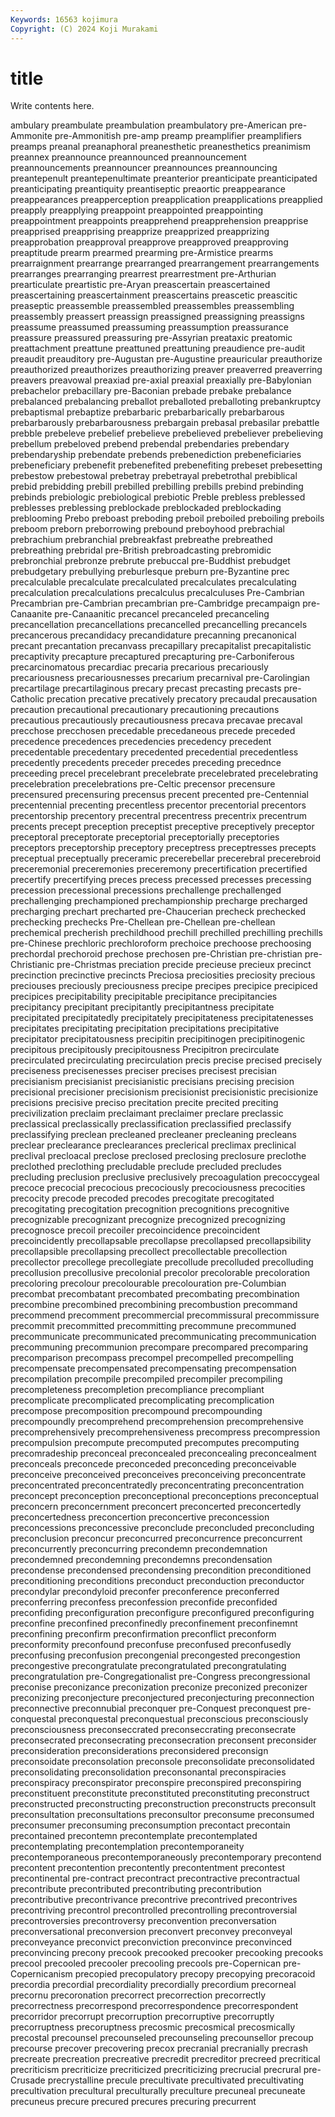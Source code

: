 ```yaml
---
Keywords: 16563 kojimura
Copyright: (C) 2024 Koji Murakami
---
```


# title

Write contents here.



ambulary preambulate preambulation preambulatory pre-American pre-Ammonite pre-Ammonitish pre-amp preamp preamplifier
preamplifiers preamps preanal preanaphoral preanesthetic preanesthetics preanimism preannex preannounce preannounced
preannouncement preannouncements preannouncer preannounces preannouncing preantepenult preantepenultimate preanterior preanticipate preanticipated
preanticipating preantiquity preantiseptic preaortic preappearance preappearances preapperception preapplication preapplications preapplied
preapply preapplying preappoint preappointed preappointing preappointment preappoints preapprehend preapprehension preapprise
preapprised preapprising preapprize preapprized preapprizing preapprobation preapproval preapprove preapproved preapproving
preaptitude prearm prearmed prearming pre-Armistice prearms prearraignment prearrange prearranged prearrangement
prearrangements prearranges prearranging prearrest prearrestment pre-Arthurian prearticulate preartistic pre-Aryan preascertain
preascertained preascertaining preascertainment preascertains preascetic preascitic preaseptic preassemble preassembled preassembles
preassembling preassembly preassert preassign preassigned preassigning preassigns preassume preassumed preassuming
preassumption preassurance preassure preassured preassuring pre-Assyrian preataxic preatomic preattachment preattune
preattuned preattuning preaudience pre-audit preaudit preauditory pre-Augustan pre-Augustine preauricular preauthorize
preauthorized preauthorizes preauthorizing preaver preaverred preaverring preavers preavowal preaxiad pre-axial
preaxial preaxially pre-Babylonian prebachelor prebacillary pre-Baconian prebade prebake prebalance prebalanced
prebalancing preballot preballoted preballoting prebankruptcy prebaptismal prebaptize prebarbaric prebarbarically prebarbarous
prebarbarously prebarbarousness prebargain prebasal prebasilar prebattle prebble prebeleve prebelief prebelieve
prebelieved prebeliever prebelieving prebellum prebeloved prebend prebendal prebendaries prebendary prebendaryship
prebendate prebends prebenediction prebeneficiaries prebeneficiary prebenefit prebenefited prebenefiting prebeset prebesetting
prebestow prebestowal prebetray prebetrayal prebetrothal prebiblical prebid prebidding prebill prebilled
prebilling prebills prebind prebinding prebinds prebiologic prebiological prebiotic Preble prebless
preblessed preblesses preblessing preblockade preblockaded preblockading preblooming Prebo preboast preboding
preboil preboiled preboiling preboils preboom preborn preborrowing prebound preboyhood prebrachial
prebrachium prebranchial prebreakfast prebreathe prebreathed prebreathing prebridal pre-British prebroadcasting prebromidic
prebronchial prebronze prebrute prebuccal pre-Buddhist prebudget prebudgetary prebullying preburlesque preburn
pre-Byzantine prec precalculable precalculate precalculated precalculates precalculating precalculation precalculations precalculus
precalculuses Pre-Cambrian Precambrian pre-Cambrian precambrian pre-Cambridge precampaign pre-Canaanite pre-Canaanitic precancel
precanceled precanceling precancellation precancellations precancelled precancelling precancels precancerous precandidacy precandidature
precanning precanonical precant precantation precanvass precapillary precapitalist precapitalistic precaptivity precapture
precaptured precapturing pre-Carboniferous precarcinomatous precardiac precaria precarious precariously precariousness precariousnesses
precarium precarnival pre-Carolingian precartilage precartilaginous precary precast precasting precasts pre-Catholic
precation precative precatively precatory precaudal precausation precaution precautional precautionary precautioning
precautions precautious precautiously precautiousness precava precavae precaval precchose precchosen precedable
precedaneous precede preceded precedence precedences precedencies precedency precedent precedentable precedentary
precedented precedential precedentless precedently precedents preceder precedes preceding precednce preceeding
precel precelebrant precelebrate precelebrated precelebrating precelebration precelebrations pre-Celtic precensor precensure
precensured precensuring precensus precent precented pre-Centennial precentennial precenting precentless precentor
precentorial precentors precentorship precentory precentral precentress precentrix precentrum precents precept
preception preceptist preceptive preceptively preceptor preceptoral preceptorate preceptorial preceptorially preceptories
preceptors preceptorship preceptory preceptress preceptresses precepts preceptual preceptually preceramic precerebellar
precerebral precerebroid preceremonial preceremonies preceremony precertification precertified precertify precertifying preces
precess precessed precesses precessing precession precessional precessions prechallenge prechallenged prechallenging
prechampioned prechampionship precharge precharged precharging prechart precharted pre-Chaucerian precheck prechecked
prechecking prechecks Pre-Chellean pre-Chellean pre-chellean prechemical precherish prechildhood prechill prechilled
prechilling prechills pre-Chinese prechloric prechloroform prechoice prechoose prechoosing prechordal prechoroid
prechose prechosen pre-Christian pre-christian pre-Christianic pre-Christmas preciation precide precieuse precieux
precinct precinction precinctive precincts Preciosa preciosities preciosity precious preciouses preciously
preciousness precipe precipes precipice precipiced precipices precipitability precipitable precipitance precipitancies
precipitancy precipitant precipitantly precipitantness precipitate precipitated precipitatedly precipitately precipitateness precipitatenesses
precipitates precipitating precipitation precipitations precipitative precipitator precipitatousness precipitin precipitinogen precipitinogenic
precipitous precipitously precipitousness Precipitron precirculate precirculated precirculating precirculation precis precise
precised precisely preciseness precisenesses preciser precises precisest precisian precisianism precisianist
precisianistic precisians precising precision precisional precisioner precisionism precisionist precisionistic precisionize
precisions precisive preciso precitation precite precited preciting precivilization preclaim preclaimant
preclaimer preclare preclassic preclassical preclassically preclassification preclassified preclassify preclassifying preclean
precleaned precleaner precleaning precleans preclear preclearance preclearances preclerical preclimax preclinical
preclival precloacal preclose preclosed preclosing preclosure preclothe preclothed preclothing precludable
preclude precluded precludes precluding preclusion preclusive preclusively precoagulation precoccygeal precoce
precocial precocious precociously precociousness precocities precocity precode precoded precodes precogitate
precogitated precogitating precogitation precognition precognitions precognitive precognizable precognizant precognize precognized
precognizing precognosce precoil precoiler precoincidence precoincident precoincidently precollapsable precollapse precollapsed
precollapsibility precollapsible precollapsing precollect precollectable precollection precollector precollege precollegiate precollude
precolluded precolluding precollusion precollusive precolonial precolor precolorable precoloration precoloring precolour
precolourable precolouration pre-Columbian precombat precombatant precombated precombating precombination precombine precombined
precombining precombustion precommand precommend precomment precommercial precommissural precommissure precommit precommitted
precommitting precommune precommuned precommunicate precommunicated precommunicating precommunication precommuning precommunion precompare
precompared precomparing precomparison precompass precompel precompelled precompelling precompensate precompensated precompensating
precompensation precompilation precompile precompiled precompiler precompiling precompleteness precompletion precompliance precompliant
precomplicate precomplicated precomplicating precomplication precompose precomposition precompound precompounding precompoundly precomprehend
precomprehension precomprehensive precomprehensively precomprehensiveness precompress precompression precompulsion precompute precomputed precomputes
precomputing precomradeship preconceal preconcealed preconcealing preconcealment preconceals preconcede preconceded preconceding
preconceivable preconceive preconceived preconceives preconceiving preconcentrate preconcentrated preconcentratedly preconcentrating preconcentration
preconcept preconception preconceptional preconceptions preconceptual preconcern preconcernment preconcert preconcerted preconcertedly
preconcertedness preconcertion preconcertive preconcession preconcessions preconcessive preconclude preconcluded preconcluding preconclusion
preconcur preconcurred preconcurrence preconcurrent preconcurrently preconcurring precondemn precondemnation precondemned precondemning
precondemns precondensation precondense precondensed precondensing precondition preconditioned preconditioning preconditions preconduct
preconduction preconductor precondylar precondyloid preconfer preconference preconferred preconferring preconfess preconfession
preconfide preconfided preconfiding preconfiguration preconfigure preconfigured preconfiguring preconfine preconfined preconfinedly
preconfinement preconfinemnt preconfining preconfirm preconfirmation preconflict preconform preconformity preconfound preconfuse
preconfused preconfusedly preconfusing preconfusion precongenial precongested precongestion precongestive precongratulate precongratulated
precongratulating precongratulation pre-Congregationalist pre-Congress precongressional preconise preconizance preconization preconize preconized
preconizer preconizing preconjecture preconjectured preconjecturing preconnection preconnective preconnubial preconquer pre-Conquest
preconquest pre-conquestal preconquestal preconquestual preconscious preconsciously preconsciousness preconseccrated preconseccrating preconsecrate
preconsecrated preconsecrating preconsecration preconsent preconsider preconsideration preconsiderations preconsidered preconsign preconsoidate
preconsolation preconsole preconsolidate preconsolidated preconsolidating preconsolidation preconsonantal preconspiracies preconspiracy preconspirator
preconspire preconspired preconspiring preconstituent preconstitute preconstituted preconstituting preconstruct preconstructed preconstructing
preconstruction preconstructs preconsult preconsultation preconsultations preconsultor preconsume preconsumed preconsumer preconsuming
preconsumption precontact precontain precontained precontemn precontemplate precontemplated precontemplating precontemplation precontemporaneity
precontemporaneous precontemporaneously precontemporary precontend precontent precontention precontently precontentment precontest precontinental
pre-contract precontract precontractive precontractual precontribute precontributed precontributing precontribution precontributive precontrivance
precontrive precontrived precontrives precontriving precontrol precontrolled precontrolling precontroversial precontroversies precontroversy
preconvention preconversation preconversational preconversion preconvert preconvey preconveyal preconveyance preconvict preconviction
preconvince preconvinced preconvincing precony precook precooked precooker precooking precooks precool
precooled precooler precooling precools pre-Copernican pre-Copernicanism precopied precopulatory precopy precopying
precoracoid precordia precordial precordiality precordially precordium precorneal precornu precoronation precorrect
precorrection precorrectly precorrectness precorrespond precorrespondence precorrespondent precorridor precorrupt precorruption precorruptive
precorruptly precorruptness precoruptness precosmic precosmical precosmically precostal precounsel precounseled precounseling
precounsellor precoup precourse precover precovering precox precranial precranially precrash precreate
precreation precreative precredit precreditor precreed precritical precriticism precriticize precriticized precriticizing
precrucial precrural pre-Crusade precrystalline precule precultivate precultivated precultivating precultivation precultural
preculturally preculture precuneal precuneate precuneus precure precured precures precuring precurrent
